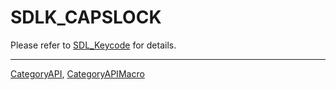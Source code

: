 # SDLK_CAPSLOCK

Please refer to [SDL_Keycode](SDL_Keycode) for details.

----
[CategoryAPI](CategoryAPI), [CategoryAPIMacro](CategoryAPIMacro)

